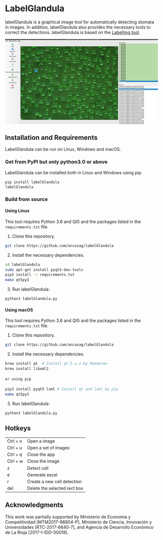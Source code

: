 # LabelGlandula
labelGlandula is a graphical image tool for automatically detecting stomata in images. In addition, labelGlandula also provides the necessary tools to correct the detections. labelGlandula is based on the [LabelImg tool](https://github.com/tzutalin/labelImg).

![labelGlandula](image/labelGlandula.png)
## Installation and Requirements

LabelGlandula can be run on Linux, Windows and macOS. 

### Get from PyPI but only python3.0 or above

LabelGlandula can be installed both in Linux and Windows using pip.

``` 
pip install labelGlandula
labelGlandula
``` 

### Build from source

#### Using Linux
This tool requires Python 3.6 and Qt5 and the packages listed in the ```requirements.txt``` file.

1. Clone this repository.

```bash
git clone https://github.com/ancasag/labelGlandula
```

2. Install the necessary dependencies.

```bash
cd labelGlandula
sudo apt-get install pyqt5-dev-tools
pip3 install -r requirements.txt
make qt5py3
```

3. Run labelGlandula:
```bash
python3 labelGlandula.py
```
#### Using macOS

This tool requires Python 3.6 and Qt5 and the packages listed in the ```requirements.txt``` file.

1. Clone this repository.

```bash
git clone https://github.com/ancasag/labelGlandula
```
2. Install the necessary dependencies.
```bash
brew install qt  # Install qt-5.x.x by Homebrew
brew install libxml2

or using pip

pip3 install pyqt5 lxml # Install qt and lxml by pip
make qt5py3
```
3. Run labelGlandula:
```bash
python3 labelGlandula.py
```
## Hotkeys
|          |                                |
|----------|--------------------------------|
| Ctrl + o | Open a image                   |
| Ctrl + u | Open a set of images           |
| Ctrl + q | Close the app                  |
| Ctrl + w | Close the image                |
| z        | Detect cell                    |
| e        | Generate excel                 |
| r        | Create a new cell detection    |
| del      | Delete the selected rect box   |


## Acknowledgments
This work was partially supported by Ministerio de Economía y Competitividad [MTM2017-88804-P], Ministerio de Ciencia, Innovación y Universidades [RTC-2017-6640-7], and Agencia de Desarrollo Económico de La Rioja [2017-I-IDD-00018].


